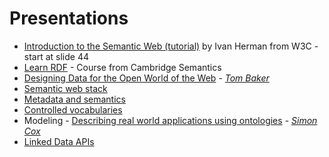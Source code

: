 # Presentations

- [Introduction to the Semantic Web (tutorial)](https://www.w3.org/2009/Talks/0615-SanJose-tutorial-IH/Slides.pdf) by Ivan Herman from W3C - start at slide 44
- [Learn RDF](https://www.cambridgesemantics.com/blog/semantic-university/learn-rdf/) - Course from Cambridge Semantics
- [Designing Data for the Open World of the Web](./docs/Baker_20120606_2100-linked-data.pptx) - [_Tom Baker_](https://github.com/tombaker)
- [Semantic web stack](https://docs.google.com/presentation/d/1xEzL1yyn4qpugDcK4RJmx11RkfD_gvwvouexcrx1YB0)
- [Metadata and semantics](https://docs.google.com/presentation/d/1hqP3FajVUAwdsb4o2OMkaBf5_K4JwzEE9tt_MFFEFok)
- [Controlled vocabularies](https://docs.google.com/presentation/d/110YNOqfq6ImMt41m96rhMse1v12etcy3PmqphfkreNs)
- Modeling - [Describing real world applications using ontologies](https://docs.google.com/presentation/d/19N2moAypUyuqYPIWSOE4mb0wIBVhFPenbpOkq3u4sYo) - [_Simon Cox_](https://orcid.org/0000-0002-3884-3420)
- [Linked Data APIs]()

